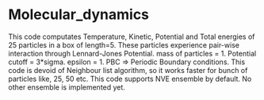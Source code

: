 # Molecular_dynamics
This code computates Temperature, Kinetic, Potential and Total energies of 25 particles in a box of length=5. 
These particles experience pair-wise interaction through Lennard-Jones Potential.
mass of particles = 1. 
Potential cutoff = 3*sigma.
epsilon = 1.
PBC => Periodic Boundary conditions.
This code is devoid of Neighbour list algorithm, so it works faster for bunch of particles like, 25, 50 etc.
This code supports NVE ensemble by default. No other ensemble is implemented yet.
